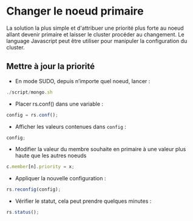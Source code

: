 # Changer le noeud primaire

La solution la plus simple et d'attribuer une priorité plus forte au noeud allant devenir primaire et laisser le cluster procéder au changement. Le language Javascript peut être utiliser pour manipuler la configuration du cluster.

## Mettre à jour la priorité

- En mode SUDO, depuis n’importe quel noeud, lancer :

```js
./script/mongo.sh
```

- Placer rs.conf() dans une variable :

```js
config = rs.conf();
```

- Afficher les valeurs contenues dans `config` :

```js
config;
```

- Modifier la valeur du membre souhaite en primaire à une valeur plus haute que les autres noeuds

```js
c.member[n].priority = x;
```

- Appliquer la nouvelle configuration :

```js
rs.reconfig(config);
```

- Vérifier le statut, cela peut prendre quelques minutes :

```js
rs.status();
```
